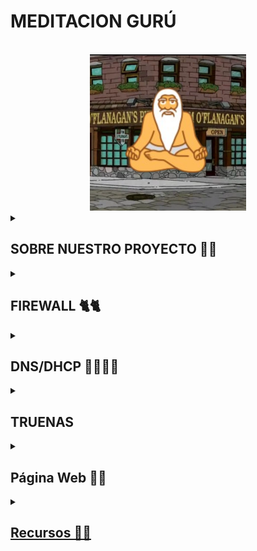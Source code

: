 # MEDITACION GURÚ 
<!-- Improved compatibility of back to top link: See: https://github.com/othneildrew/Best-README-Template/pull/73 -->
<a id="readme-top"></a>
<!--
*** Thanks for checking out the Best-README-Template. If you have a suggestion
*** that would make this better, please fork the repo and create a pull request
*** or simply open an issue with the tag "enhancement".
*** Don't forget to give the project a star!
*** Thanks again! Now go create something AMAZING! :D
-->



<!-- PROJECT SHIELDS -->
<!--
*** I'm using markdown "reference style" links for readability.
*** Reference links are enclosed in brackets [ ] instead of parentheses ( ).
*** See the bottom of this document for the declaration of the reference variables
*** for contributors-url, forks-url, etc. This is an optional, concise syntax you may use.
*** https://www.markdownguide.org/basic-syntax/#reference-style-links
-->




<!-- PROJECT LOGO -->
<br />
<div align="center">
  <a href="https://github.com/S0gt/MEDITACION-DE-GURU/blob/main/IMAGENES/logo2.png?raw=true">
    <img src="IMAGENES/logo2.png" alt="Logo" width="250" height="250">
  </a>



<!-- SOBRE NUESTRO PROJECTO -->


<div align="left">

  <details>
    <summary><h2>SOBRE NUESTRO PROYECTO 🧐🧐</h2></summary>


En nuestro proyecto realizamos una página web en la cual nuestros clientes pueden publicar reseñas sobre películas, series y videojuegos. Para que así personas puedan echar un vistazo a las reseñas de la gente.

<div align="left">

# Idea seleccionada 💡💡

-Página web con un sistema de emulación multijugador para juegos de GameCube y Wii. 

-Esta idea la hemos elegido porque a los dos nos apasiona el mundo de los videojuegos, y una parte importante de ellos son los videojuegos antiguos que no pudimos llegar a disfrutar, coneste proyecto lo que queremos hacer es revivir esos juegos y poderlos jugar con un multijugador para poder disfrutar de la experiencia original.

-Los juegos seleccionados para la página son nuestros juegos favoritos de la plataforma como; Super Smash Bros. Melee, Mario Kart: Double Dash!!, New Super Mario Bros. Wii, Donkey Kong Coutry Returns, entere otros.
 

# ¿Hasta donde queremos llegar con el proyecto? 🏁🏁

Nuestra intención es desarrollar una plataforma web dedicada que incorpore un emulador funcional, diseñado específicamente para permitir que dos equipos clientes se conecten de manera fluida y estable a un servidor central. De esta forma, los usuarios podrán interactuar entre si, disfrutando de una experiencia de juego compartida en línea, en tiempo real. Esta solución no solo fomentará la conectividad entre los jugadores, sinó que también garantizará un entorno de juego sincronizado y sin interrupciones, brindando una experiencia de alta calidad para ambos participantes.

 

# ¿A quién va dirigido nuestro proyecto? 📫📫


Nuestro público objetivo abarca desde adolescentes hasta adultos de diversas edades, ya que estamos convencidos de que nuestra propuesta tiene un atractivo universal que puede captar el interés de una amplia gama de personas. Creemos firmemente que nuestra idea tiene el potencial de resonar tanto en los jóvenes, quienes buscan nuevas experiencias de entretenimiento, como en los adultos que valoran la nostalgia, la interacción social y la calidad en las opciones de ocio. Este enfoque inclusivo nos permite dirigirnos a un espectro diverso de usuarios, maximizando el impacto de nuestra propuesta. 

 

# Módulos del ciclo que tengan que ver con el proyecto 📜📜

- Seguridad informática.

- Aplicaciones Web.

- Servicios de red.

- Sistemas operativos en red.





# Materiales necesarios ⛏️⛏️


 Físicos: Varios ordenadores 

 Lógicos: Máquinas virtuales, ISO  

 # Especificar objetivos y las funcionalidades. 

Nuestra meta es la creación de una página web que implemente un emulador de WII (Dolphin), nuestro objetivo principal es hacer que el emulador pueda tener modo online 

 

# Especificar listado de tareas. 

- Crear web 

- Configurar RetroArch 

- Hacer arquitectura de la web: navegabilidad del sitio web, mockup 

- Integrar RetroArch y Dolphin a la web 

- Pruebas y correcciones del rendimiento 

 

# Asignar roles y responsabilidades del equipo. 

- Iván Martín: Sistemas 

- Víctor Polo: Web 

 

 # Diagrama de la red.


Este es el diagrama de la red, donde podemos apreciar el esquema de como irá estructurada nuestra red y las direcciones IP que utilizaremos para esta. 

En el diagrama de la red podemos ver como se estructura nuestra red, también apreciamos las direcciones IP que usaremos.

 <br />
<div align="center">
  <a href="[[https://github.com/S0gt/MEDITACION-DE-GURU/blob/main/logo.png?raw=true](https://github.com/S0gt/MEDITACION-DE-GURU/blob/main/Dibujo.png?raw=true)](https://github.com/S0gt/MEDITACION-DE-GURU/blob/main/IMAGENES/Dibujo.png?raw=true)">
    <img src="IMAGENES/Dibujo.png" alt="Dibujo" width="1200" height="500">
  </a>
<div align="left">
 

 

# Las tecnologías a implementar. 

Apache (Para web) 

TRUENAS (Backups) 

POSTGRESQL (Bases de datos) 

 

# El hardware que se va a utilizar. 

Aún no sabemos seguro todo el hardware que usaremos al final del proyecto, pero de momento podemos decir que será 

| COMPONENTE        | SO                  | ALMACENAMIENTO | CPU          | RAM  | IP                | GATEWAY      |
|------------------|---------------------|----------------|--------------|------|-------------------|--------------|
| 🖥️ MAQUINA HOST  | Proxmox             | 465 GB         | 4            | 8 GB | 000.00.00.000     | 000.00.00.0  |
| 💻 CLIENTE       | Ubuntu 22.04.02     | 150 GB         | 4            | 4 GB | 000.000.0.00/00   | 000.000.0.0  |
| 🌐 DNS / DHCP    | Ubuntu 22.04.02     | 14 GB          | 1            | 2 GB | 000.000.0.0/00    | 000.000.0.0  |

# Los servicios a implementar. 

- DNS: Necesario para montar el servidor.



- DHCP:  

 

# Los sistemas operativos a utilizar. 

- Ubuntu Desktop 22.04.2

- Ubuntu Server 22.04.2

- Windows 10  22H2_Spanish

 

# Establecer un diagrama de Gantt con los objetivos y resultados a alcanzar. 
<div align="center">
  <a href="[[[https://github.com/S0gt/MEDITACION-DE-GURU/blob/main/logo.png?raw=true](https://github.com/S0gt/MEDITACION-DE-GURU/blob/main/Dibujo.png?raw=true)](https://github.com/S0gt/MEDITACION-DE-GURU/blob/main/IMAGENES/Dibujo.png?raw=true)](https://github.com/S0gt/MEDITACION-DE-GURU/blob/main/IMAGENES/Diagrama.png?raw=true)">
    <img src="IMAGENES/Diagrama.png" alt="Diagrama" width="1200" height="500">
  </a>
<div align="left">


 # Incidencias 🚧🚧
 
A lo largo del trabajo han surgido varios problemas, aquí redactaremos todos estos a lo largo del proyecto:

- Configurando el DNS y el DHCP cometimos varios errores a la hora de la escritura de códigos y de comandos.
- Al final hemos cambiado la manera de hacerlo, usando el pi-hole con una interfaz gráfica en nuestro servidor.
- Hemos descargado el navegador y tenemos que descargar un navedador en el servidor.

</details>

<div align="left">

  <details>
    <summary><h2>FIREWALL 🐈🐈</h2></summary>



Hemos configurado el PFSense y un cliente, el cual hemos conectado al PFSense y nos ha brindado una dirección IP dentro del dominio.

![image](https://github.com/user-attachments/assets/5042db07-4b3f-4987-8f96-f4daa7d055d0)

Configurar un firewall pfSense o Sophos según consideres: 

 

En la memoria tienes que escribir un resumen a partir de las preguntas teóricas de las actividades de M06 de pfSense. Esto es: 

 

## ¿Qué es pfSense y para qué se utiliza? 

 

-pfSense es usado como firewall y es de código abierto. Es utilizado principalmente para proteger nuestras redes de cualquier posible amenaza. 

 

## ¿En qué sistema se basa? 

 

-pfSense toma como base a FreeBSD, que es un sistema derivado de UNIX, el cual es muy estable y seguro 

 

## ¿Cuáles son las principales características de pfSense? 

 

Las características principales del pfSense son: 

Firewall con filtrado de paquetes 

VPN (OpenVPN e IPsec) 

Balanceo de carga y alta disponibilidad 

Servidor DHCP y DNS 

Captive Portal para control de acceso a redes 

IDS/IPS (detección y prevención de intrusos) 

Administración vía interfaz web 

 

 

## ¿Cómo se instala y configura pfSense? ¿Qué debemos tener en consideración al instalarlo en un entorno virtual? 

 

Lo primero que debemos hacer es instalar la ISO de la página principal de pfSense 

Requisitos mínimos de la máquina virtual para pfSense: 

· 1 CPU 

· 1 GB de memoria RAM 

· 10 GB de disco duro 

· 2 interfaces de red (ad.pnte y red interna) 

Después deberemos seguir toda la instalación del pfSense. 

Tendremos que configurar la red LAN para poder ver nuestra web, en nuestro caso la LAN es la 10.28.38.1 /24 y la WAN es la 100.77.20.56 /24 

Una vez establecida toda la configuración deberemos abrir nuestro PC cliente para podernos conectar, para ello, abriremos el navegador e introduciremos la dirección que nosotros hayamos establecido en la LAN 

 

## ¿Consideras pfSense una opción viable para empresas y redes domésticas? 

Nosotros consideramos que pfSense es una opción bastante buena y nos brinda bastante seguridad y encima su software es gratuito, así que cualquiera lo puede usar. Para empresas ofrece seguridad avanzada y VPN, y para el hogar permite controlar el tráfico, establecer reglas de firewall y mejorar la seguridad de la red. 

 

## ¿Qué es el port forward? Explica cómo lo has configurado. 

Es el reenvío de puertos, nos permite poder redirigir el tráfico de una IP a otra IP y nos ayuda a poder acceder a servidores internos desde el exterior, como si fuera un “puente”, a servidores como web o FTP. 

</details>

 <div align="left">

  <details>
    <summary><h2>DNS/DHCP 😶‍🌫️😶‍🌫️</h2></summary>
    
# Introducción al servicio (DNS y al DHCP)

## ¿Qué es?

  DNS (Domain Name System): Es un servicio que traduce nombres de dominio en direcciones IP. Facilita la navegación en internet y la gestión de redes.

  DHCP (Dynamic Host Configuration Protocol): Es un protocolo que asigna automáticamente direcciones IP y puertas de enlace y DNS a los dispositivos de una red.

## ¿Por qué es necesario?

DNS: Permite que los usuarios accedan a sitios web y recursos de red usando nombres en lugar de números difíciles de recordar.

DHCP: Simplifica la administración de redes al asignar IPs automáticamente, evitando conflictos de direcciones y configuraciones manuales.

## ¿Dónde hay información oficial?

- Al usar Linux para clientes y server en todo el trabajo, Bind9 se podria adaptar perfectamente a nuestras necesidades

  DNS: https://bind9.readthedocs.io/en/v9.20.7/ 

  DHCP: https://documentation.ubuntu.com/server/how-to/networking/install-isc-dhcp-server/index.html

## Extras

  DNS:

  DHCP:

## Instalación (DNS y del DHCP)

  DNS:

  DHCP:

## Detalles de la MV

  Servidor: 
  
· 2 CPU 

· 2 GB de memoria RAM 

· 25 GB de disco duro 

· 2 interfaces de red (ad.pnte y red interna) 


## Pasos a seguir

  DNS:

  DHCP:

## Incidencias

  DNS:

  DHCP:

  </details>

  <details>
    <summary><h2>TRUENAS </h2></summary>

  </details>

<div align="left">

  <details>
    <summary><h2>Página Web 🤡🤡</h2></summary>


## ¿Qué es?

Apache es un servidor web de código abierto ampliamente utilizado para alojar sitios web y aplicaciones.

## ¿Por qué usarlo?

Fiabilidad y seguridad

Modularidad y compatibilidad con distintos lenguajes

Uso en entornos locales e internet

## Documentación oficial

https://httpd.apache.org/docs/

# Instalación en Ubuntu Server

## Configuración de la MV

SO: Ubuntu Server 20.04

RAM: 2GB

Disco: 20GB

Red: Red NAT "NatNetworkSMX2"

# Pasos

## Actualizar paquetes:

sudo apt update && sudo apt upgrade -y

## Instalar Apache:

sudo apt install apache2 -y

## Habilitar y verificar el servicio:

sudo systemctl enable --now apache2
sudo systemctl status apache2

## Configurar firewall:

sudo ufw allow 'Apache'
sudo ufw enable


 
# INCIDENCIAS (APACHE)⚠️⚠️

Durante la realizacion de el apartado de apache tubimos multiples problemas, todos devido a que nos quisimos adelantar y intentamos instalar PHP y MySQL antes de que lo explicaran en clase, esto nos hizo confundirnos a la hora de la instalacion y acabar complicandola demasiado hasta que salieron muchos errores con los archivos, lo que decidimos hacer al final es pasar todo de un debian a un ubuntu server, al hacer esto la instalacion fue mucho mas facil para nosotros y pudimos completarla sin mayor dificultad

## Mapa de la web

## Nuestro mapa de la web:

  <a href=https://github.com/S0gt/MEDITACION-DE-GURU/blob/main/IMAGENES/Mapa%20de%20la%20web.jpg>
  
  <img src="IMAGENES/Mapa de la web.jpg" alt="Mapa de la web" width="1200" height="500">
    
  </a>

## Preview del home de la web:

  <a href=https://github.com/S0gt/MEDITACION-DE-GURU/blob/main/IMAGENES/Mapa%20de%20la%20web.jpg>
  
  <img src="IMAGENES/pagina home.png" alt="pagina home">

## Preview del login de la página:

<a href=https://github.com/S0gt/MEDITACION-DE-GURU/blob/main/IMAGENES/login.png>

<img src="IMAGENES/login.png" alt="login">

## Preview de las reseñas de la web:

<a href=https://github.com/S0gt/MEDITACION-DE-GURU/blob/main/IMAGENES/login.png>

<img src="IMAGENES/pAGINA RESEÑAS.png" alt="pAGINA RESEÑAS">


 </details>

<div align="left">

  <details>
    <summary><h2>Recursos 🔎🔎</h2></summary>
    


Los recursos a los que hemos recurrido en la creación del proyecto son:

- DNS: Consultar a los profes fallos ocurridos, y que nos aconsejaran que seria lo mejor, y utilizar el ChatGPT para no cometer errores a la hora de ls escritura de los comandos.
- Servidor: Una parte del firewall ya la tenemos creada gracias al pfsense 
- Clientes:
- Creación de la web:
- Implemetar emulador Dolphin en la web:

   </details>
